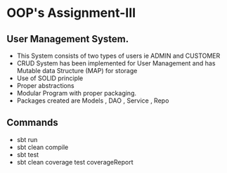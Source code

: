 # OOP's Assignment-III
## User Management System.
- This System consists of two types of users ie ADMIN and CUSTOMER
- CRUD System  has been implemented for User Management and has Mutable data Structure  (MAP) for storage
- Use of SOLID principle
- Proper abstractions
- Modular Program with proper packaging.
- Packages created are Models , DAO , Service , Repo

## Commands
- sbt run
- sbt clean compile
- sbt test 
- sbt clean coverage test coverageReport

